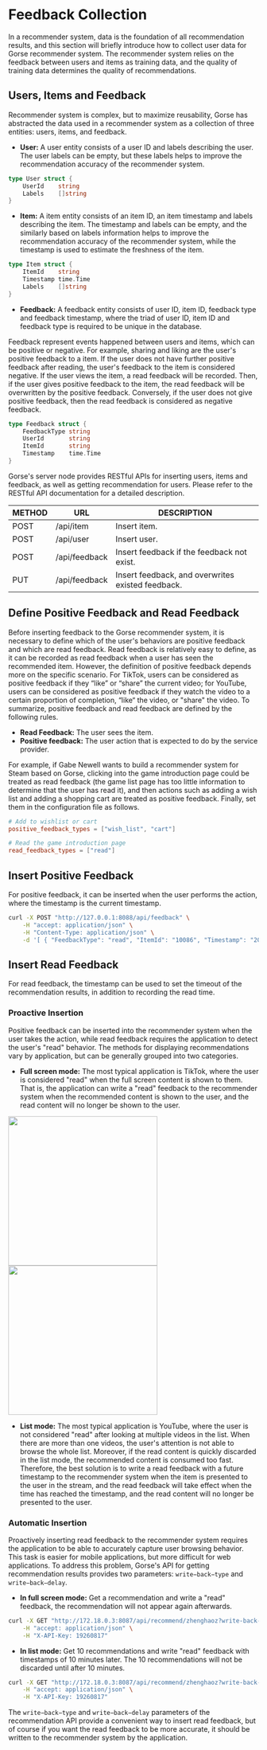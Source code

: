 # Feedback Collection

In a recommender system, data is the foundation of all recommendation results, and this section will briefly introduce how to collect user data for Gorse recommender system. The recommender system relies on the feedback between users and items as training data, and the quality of training data determines the quality of recommendations.

## Users, Items and Feedback

Recommender system is complex, but to maximize reusability, Gorse has abstracted the data used in a recommender system as a collection of three entities: users, items, and feedback.

- **User:** A user entity consists of a user ID and labels describing the user. The user labels can be empty, but these labels helps to improve the recommendation accuracy of the recommender system.

```go
type User struct {
    UserId    string
    Labels    []string
}
```

- **Item:** A item entity consists of an item ID, an item timestamp and labels describing the item. The timestamp and labels can be empty, and the similarly based on labels information helps to improve the recommendation accuracy of the recommender system, while the timestamp is used to estimate the freshness of the item.

```go
type Item struct {
    ItemId    string
    Timestamp time.Time
    Labels    []string
}
```

- **Feedback:** A feedback entity consists of user ID, item ID, feedback type and feedback timestamp, where the triad of user ID, item ID and feedback type is required to be unique in the database.

Feedback represent events happened between users and items, which can be positive or negative. For example, sharing and liking are the user's positive feedback to a item. If the user does not have further positive feedback after reading, the user's feedback to the item is considered negative. If the user views the item, a read feedback will be recorded. Then, if the user gives positive feedback to the item, the read feedback will be overwritten by the positive feedback. Conversely, if the user does not give positive feedback, then the read feedback is considered as negative feedback.

```go
type Feedback struct {
    FeedbackType string
    UserId       string
    ItemId       string
    Timestamp    time.Time
}
```

Gorse's server node provides RESTful APIs for inserting users, items and feedback, as well as getting recommendation for users. Please refer to the RESTful API documentation for a detailed description.

| METHOD |	URL |	DESCRIPTION |
|-|-|-|
| POST |	/api/item |	Insert item. |
| POST |	/api/user |	Insert user. |
| POST |	/api/feedback |	Insert feedback if the feedback not exist. |
| PUT |	/api/feedback |	Insert feedback, and overwrites existed feedback. |

## Define Positive Feedback and Read Feedback

Before inserting feedback to the Gorse recommender system, it is necessary to define which of the user's behaviors are positive feedback and which are read feedback. Read feedback is relatively easy to define, as it can be recorded as read feedback when a user has seen the recommended item. However, the definition of positive feedback depends more on the specific scenario. For TikTok, users can be considered as positive feedback if they “like” or “share” the current video; for YouTube, users can be considered as positive feedback if they watch the video to a certain proportion of completion, “like“ the video, or "share" the video. To summarize, positive feedback and read feedback are defined by the following rules.

- **Read Feedback:** The user sees the item.
- **Positive feedback:** The user action that is expected to do by the service provider.

For example, if Gabe Newell wants to build a recommender system for Steam based on Gorse, clicking into the game introduction page could be treated as read feedback (the game list page has too little information to determine that the user has read it), and then actions such as adding a wish list and adding a shopping cart are treated as positive feedback. Finally, set them in the configuration file as follows.

```toml
# Add to wishlist or cart
positive_feedback_types = ["wish_list", "cart"]

# Read the game introduction page
read_feedback_types = ["read"]
```

## Insert Positive Feedback

For positive feedback, it can be inserted when the user performs the action, where the timestamp is the current timestamp.

```bash
curl -X POST "http://127.0.0.1:8088/api/feedback" \
    -H "accept: application/json" \
    -H "Content-Type: application/json" \
    -d '[ { "FeedbackType": "read", "ItemId": "10086", "Timestamp": "2021-10-24T06:42:20.207Z", "UserId": "jack" }]'
```

## Insert Read Feedback

For read feedback, the timestamp can be used to set the timeout of the recommendation results, in addition to recording the read time.

### Proactive Insertion

Positive feedback can be inserted into the recommender system when the user takes the action, while read feedback requires the application to detect the user's "read" behavior. The methods for displaying recommendations vary by application, but can be generally grouped into two categories.

- **Full screen mode:** The most typical application is TikTok, where the user is considered "read" when the full screen content is shown to them. That is, the application can write a "read" feedback to the recommender system when the recommended content is shown to the user, and the read content will no longer be shown to the user.

<img src="/img/ch2/tiktok.jpg" width="300">
<img src="/img/ch2/youtube.jpg" width="300">

- **List mode:** The most typical application is YouTube, where the user is not considered "read" after looking at multiple videos in the list. When there are more than one videos, the user's attention is not able to browse the whole list. Moreover, if the read content is quickly discarded in the list mode, the recommended content is consumed too fast. Therefore, the best solution is to write a read feedback with a future timestamp to the recommender system when the item is presented to the user in the stream, and the read feedback will take effect when the time has reached the timestamp, and the read content will no longer be presented to the user.

### Automatic Insertion

Proactively inserting read feedback to the recommender system requires the application to be able to accurately capture user browsing behavior. This task is easier for mobile applications, but more difficult for web applications. To address this problem, Gorse's API for getting recommendation results provides two parameters: `write−back−type` and `write−back−delay`.

- **In full screen mode:** Get a recommendation and write a "read" feedback, the recommendation will not appear again afterwards.

```bash
curl -X GET "http://172.18.0.3:8087/api/recommend/zhenghaoz?write-back-type=read&n=1" \
    -H "accept: application/json" \
    -H "X-API-Key: 19260817"
```

- **In list mode:** Get 10 recommendations and write "read" feedback with timestamps of 10 minutes later. The 10 recommendations will not be discarded until after 10 minutes.

```bash
curl -X GET "http://172.18.0.3:8087/api/recommend/zhenghaoz?write-back-type=read&write-back-delay=10&n=10" \
    -H "accept: application/json" \
    -H "X-API-Key: 19260817"
```

The `write−back−type` and `write−back−delay` parameters of the recommendation API provide a convenient way to insert read feedback, but of course if you want the read feedback to be more accurate, it should be written to the recommender system by the application.
